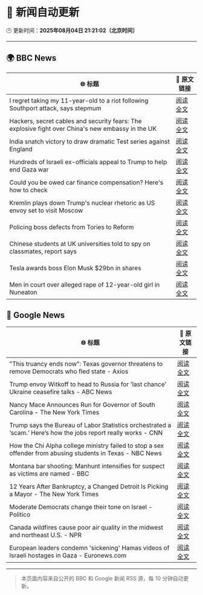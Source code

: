 # 🧠 新闻自动更新

🕒 更新时间：**2025年08月04日 21:21:02（北京时间）**

---

## 🌍 BBC News

| 🌐 标题 | 🔗 原文链接 |
|--------|-------------|
| I regret taking my 11-year-old to a riot following Southport attack, says stepmum | [阅读全文](https://www.bbc.com/news/articles/c201e9qq9g6o?at_medium=RSS&at_campaign=rss) |
| Hackers, secret cables and security fears: The explosive fight over China's new embassy in the UK | [阅读全文](https://www.bbc.com/news/articles/c3v3rygdrryo?at_medium=RSS&at_campaign=rss) |
| India snatch victory to draw dramatic Test series against England | [阅读全文](https://www.bbc.com/sport/cricket/articles/cx279ylegeyo?at_medium=RSS&at_campaign=rss) |
| Hundreds of Israeli ex-officials appeal to Trump to help end Gaza war | [阅读全文](https://www.bbc.com/news/articles/crkznje8nz8o?at_medium=RSS&at_campaign=rss) |
| Could you be owed car finance compensation? Here's how to check | [阅读全文](https://www.bbc.com/news/articles/cr4e2d09wdko?at_medium=RSS&at_campaign=rss) |
| Kremlin plays down Trump's nuclear rhetoric as US envoy set to visit Moscow | [阅读全文](https://www.bbc.com/news/articles/cgjy5dzd6ddo?at_medium=RSS&at_campaign=rss) |
| Policing boss defects from Tories to Reform | [阅读全文](https://www.bbc.com/news/articles/c23p4ev0x4po?at_medium=RSS&at_campaign=rss) |
| Chinese students at UK universities told to spy on classmates, report says | [阅读全文](https://www.bbc.com/news/articles/cyvn308789go?at_medium=RSS&at_campaign=rss) |
| Tesla awards boss Elon Musk $29bn in shares | [阅读全文](https://www.bbc.com/news/articles/cz71vn1v3n4o?at_medium=RSS&at_campaign=rss) |
| Men in court over alleged rape of 12-year-old girl in Nuneaton | [阅读全文](https://www.bbc.com/news/articles/cy98l9j913vo?at_medium=RSS&at_campaign=rss) |

## 📰 Google News

| 🌐 标题 | 🔗 原文链接 |
|--------|-------------|
| "This truancy ends now": Texas governor threatens to remove Democrats who fled state - Axios | [阅读全文](https://news.google.com/rss/articles/CBMikgFBVV95cUxNYXFxSWxEdGpsNFg1UHRnOVBHZHRpU3RoNHVxcEg0dGlKVzFaRzNSNWtWVEpGZllPOVZlZ3ota3FJZnhzQkhWM0NjTXZWdldabHNyT3VNbXAwa0RPVWtsWWFGbGlZLVVjQS1ad0dNSUZaNjJjamV2QjBhcDRLVk9JeERvc1g4cFpIQTBZUF9KdFA4Zw?oc=5) |
| Trump envoy Witkoff to head to Russia for 'last chance' Ukraine ceasefire talks - ABC News | [阅读全文](https://news.google.com/rss/articles/CBMirAFBVV95cUxQRHhCdlFQMUJOYlJSbjJWNXFYby1DVnRqWWpQZkR0TkNndzJTOUU5aS1RRDBPdllmLXlnVWVWZFo2NkFTMDkzNENYWTRtUG5GVGNmVmdSWHk1UGx2d0ZDRUppdE1lYnFLVzVjZTJPOWFwWHc1UTRpak9WQWhHXzVab1R0UzRocTl6VEZoSEJKU1hVUlZjVktfZmpSSjUwLUh5YjFPbzNaOW0zZTFw0gGyAUFVX3lxTE1LUGZUTjhaUVRFR0JSRU9jNHc0NnNaX2ZuTndqZUlZeFFjcXV0RDg5eDV4U2p0LUxSUGdnbXBlQ1ZabFkzTG02bHFVXzVWcFRGQUFlcXdOWjhna0NoU0tGYWU0a1N6WmYzc1BXMU0yRkRIMnp6MmxUX0tpNlhvT1dySENIeDJsR290NTFlcXhVWlFNNVNmV2Z0S1FKdDVfaV9EZ2tiZko3U2lIekFYZlVKd0E?oc=5) |
| Nancy Mace Announces Run for Governor of South Carolina - The New York Times | [阅读全文](https://news.google.com/rss/articles/CBMijwFBVV95cUxQMUQ3SmF0Z0JWZmlvNmZWdV9tWm83Y1ppZG9Wbnd4Q0UzcXJJZ29yM1hYNHVCYkp2amR3YnQyTkk1dWNsYnR4SGV1azgzX1ByckRHeG9IQ2NDSmI4bkh0WGU1MTNJUlo1djRJbm4taFAwdG1jRDFlNTdnN2tUS0htNjhIYlZHZzRpbmJJSWZzNA?oc=5) |
| Trump says the Bureau of Labor Statistics orchestrated a ‘scam.’ Here’s how the jobs report really works - CNN | [阅读全文](https://news.google.com/rss/articles/CBMilwFBVV95cUxOTWxpdlRiZWxISWg0eExkdEpHTEpiTFpXU1Z6dEhoRVFiZVVocjVHUnRVbWVzdzBlZVJ2NFhWTEpVOThJSktwaGtEZWJpc050dGF0Y2hoQU9OelVfcTJ6N29qNWdLMGdfQ1JwM1Vubml6ZmtXU0xoWTJxaXh6LXlGQXAwWjBaSmhwbUhGZ2hMUU81X2FZdHJz0gGcAUFVX3lxTE5iMTNaU0d2TlVFVTBoZDhuaTJKcVhrS0tnVVdBdVFIM1ZRdThjZjVYOTVZdTVmVlNuRFFBbW1fSHhvRUZIc0ZUd2xLX3hiaTdRS3phR20zQXFpa2xNYjFYa2R4LWVOamduQTZmLVZXTmRZMzFGbWZFRXkwbkVPYkRrNjNWYlE1V3RiQVhtel9WYmJENXgtN3ZtSTdnMA?oc=5) |
| How the Chi Alpha college ministry failed to stop a sex offender from abusing students in Texas - NBC News | [阅读全文](https://news.google.com/rss/articles/CBMitgFBVV95cUxOa2NDRk1VTUlEaEo2dk5Zbi1BWTMxc00yS2Y5QTNMY2drQnowV0E3WEs2TEVDRThaN1JpSUFUbEZ2WF9sN2NSSDVTRWttNmJmTHo2bTFzZ1B5cVpacG9vX2c2Y1ZHTlpFaER1dTVfeFhaZ0xRUmNCc1J4Y2IxWDFrbzZ4UEpBNWRIcGpzWWg3bGFMN1lyVWpvSlU5YlhYeG9LYVFtbWl4eHdkZ29DMGdEYm5BZXotQdIBVkFVX3lxTFBhVmgyWDM4Nm5RUFVqMDNBaS1HQTFTY3duY21RRGxSWW1temxfaDNCbTd1VVVNUG40M2lCT1F3TENWWmZlczJzdjgxTnEzMHJMT25vSG9n?oc=5) |
| Montana bar shooting: Manhunt intensifies for suspect as victims are named - BBC | [阅读全文](https://news.google.com/rss/articles/CBMiWkFVX3lxTFBrek13YkU3Q0NjZ0xBakdsdVN3bWJtM2RSaXNYdE5OaUVPUDNTN18zbGVJZTFUbkE3SkdTcTlnbHlGY3B1N0JEX0JlQmZxSW1wWnZKRmhvTHo1Z9IBX0FVX3lxTE8tdUxyVVdhbFpyZjdXYUJ4OWxLaDVGWnN0UVF2bHpUUjE4R0FJXzhFVUxndTNyUDNtVUdFT0tQb0Y3VE1FTWtBWXNnTmJGYnAzOEg4ZUk1Vmx2c2J4WnJR?oc=5) |
| 12 Years After Bankruptcy, a Changed Detroit Is Picking a Mayor - The New York Times | [阅读全文](https://news.google.com/rss/articles/CBMif0FVX3lxTFBic29LbGVIZDBIMGxiNjlJMGxGZDVVeEJjVlVVZUV1ME9WZG1nOUZKdVMxLU92RF9kSHR0dHBDZ2NxRG5SVHpLOExnellGVnNJMnc4bUlsazB5RElscU5tVksybEJZVGVBOFNULWEySnBVdDJtMGRweThON3Zzam8?oc=5) |
| Moderate Democrats change their tone on Israel - Politico | [阅读全文](https://news.google.com/rss/articles/CBMipgFBVV95cUxNY2hiOG9EcjRVTVhCeUo1X0tkTzlUTXZUNzJUMDNKY2M1bDRKRGk5WlAyYWNrLVpJQXBOUmRrdVpEcUJ3ODVJTWpxRV9EWXptbmdERldsZTRWakMxNXh5ZlVkVjlYTnZyY2ctWmFqVThtYjl3cTZiUzR4QW1uRHp5bUVBRHE2aEZXa3dGNjdFUnRHR2hBR3RDR0JDTDB6TE9VWGtYSUlR?oc=5) |
| Canada wildfires cause poor air quality in the midwest and northeast U.S. - NPR | [阅读全文](https://news.google.com/rss/articles/CBMiswFBVV95cUxPcmxhNElBRVBmM0J2WUNBaW5TSzkxVlBOMU0tVUtfMG9POGJjSV9nUWE2VXR6VUxCTC00bkJJMWFSNWZYR0ZCVnQxOG9VVUUzaFg4ZlZOVG40TlFIclQ2ZFVldXdUdjRPOWpUQkZnOThlZm1qTFBXUnBtV0ZIc20zRmpWZjRTSl9YU1Y4QXAyX01NVWxnLUwwWUQxcktBdzdHMFVoODNCTTczY29Da0o0MXFwYw?oc=5) |
| European leaders condemn 'sickening' Hamas videos of Israeli hostages in Gaza - Euronews.com | [阅读全文](https://news.google.com/rss/articles/CBMirgFBVV95cUxPSTlnSE11a19ldDBIVG9fWnB3TUdselNiZVBsTzNMVFhFcDNYTVhHZEd4VEY3MjEwYl9RRkdPYU4zTWY2QUczZXo3VmttOG9iU0FHM3Zpc0RBLUhWX01ySGZNRFI0dG9SMVlIQXM1WnRKb2c5MEJkWWlXd0VBMi04NGtwSFIzRG1pdC0ycmIzaE9EZHYwYnNibXowR2tmNkUwd0h3MHB0WDRpOVpoeUE?oc=5) |

---
> 本页面内容来自公开的 BBC 和 Google 新闻 RSS 源，每 10 分钟自动更新。